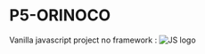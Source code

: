 # P5-ORINOCO <br/>
Vanilla javascript project no framework : ![JS logo](https://fr.m.wikipedia.org/wiki/Fichier:JavaScript-logo.png "JS LOGO")  <br/>

